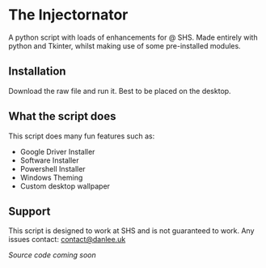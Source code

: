 # The Injectornator

A python script with loads of enhancements for @ SHS. Made entirely with python and Tkinter, whilst making use of some pre-installed modules.

## Installation

Download the raw file and run it. Best to be placed on the desktop.

## What the script does

This script does many fun features such as:

* Google Driver Installer
* Software Installer
* Powershell Installer
* Windows Theming 
* Custom desktop wallpaper

## Support
This script is designed to work at SHS and is not guaranteed to work.
Any issues contact: [contact@danlee.uk](mailto:contact@danlee.uk)

*Source code coming soon*
